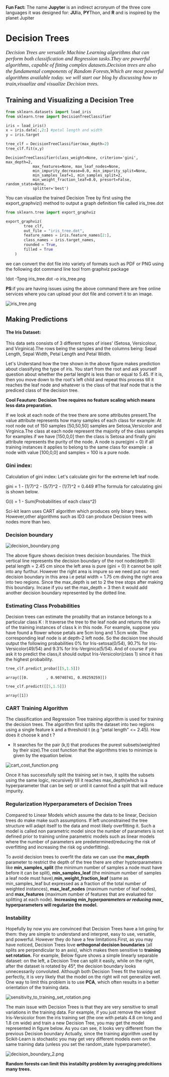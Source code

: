 **Fun Fact:** The name **Jupyter** is an indirect acronyum of the three core languages it was designed for: **JU**lia, **PY**Thon, and **R** and is inspired by the planet Jupiter

#                                            Decision Trees

<p style = "font-family:georgia,garamond,serif;font-size:17px;font-style:italic;">
         Decision Trees are versatile Machine Learning algorithms that can perform both classification and Regression tasks.They are powerful algorithms, capable of fitting complex datasets.Decision trees are also the fundamental components of Random Forests,Which are most powerful algorithms available today. we will start our blog by discussing how to train,visualize and visualize Decision trees. 
      </p>


## Training and Visualizing a Decision Tree


```python
from sklearn.datasets import load_iris
from sklearn.tree import DecisionTreeClassifier
```


```python
iris = load_iris()
x = iris.data[:,2:] #petal length and width
y = iris.target
```


```python
tree_clf = DecisionTreeClassifier(max_depth=2)
tree_clf.fit(x,y)
```




    DecisionTreeClassifier(class_weight=None, criterion='gini', max_depth=2,
                max_features=None, max_leaf_nodes=None,
                min_impurity_decrease=0.0, min_impurity_split=None,
                min_samples_leaf=1, min_samples_split=2,
                min_weight_fraction_leaf=0.0, presort=False, random_state=None,
                splitter='best')



You can visualize the trained Decision Tree by first using the export_graphviz() method to output a graph definition file called iris_tree.dot


```python
from sklearn.tree import export_graphviz

export_graphviz(
        tree_clf,
        out_file = "iris_tree.dot",
        feature_names = iris.feature_names[2:],
        class_names = iris.target_names,
        rounded = True,
        filled = True
    )
```

we can convert the dot file into variety of formats such as PDF or PNG using the following dot command line tool from graphviz package

!dot -Tpng iris_tree.dot -o iris_tree.png

**PS**:if you are having issues using the above command there are free online services where you can upload your dot file and convert it to an image.

![iris_tree.png](attachment:iris_tree.png)

## Making Predictions

#### The Iris Dataset: 

This data sets consists of 3 different types of irises’ (Setosa, Versicolour, and Virginica).The rows being the samples and the columns being: Sepal Length, Sepal Width, Petal Length and Petal Width.
                        

Let's Understand how the tree shown in the above figure makes prediction about classifying the type of iris. You start from the root and ask yourself question about whether the pertal lenght is less than or equal to 5.45. If it is, then you move down to the root's left child and repeat this process till it reaches the leaf node and whatever is the class of that leaf node that is the prediced class of the decision tree.

**Cool Feauture: Decision Tree requires no feature scaling which means less data preparation.**

If we look at each node of the tree there are some attributes present.The value attribute represents how many samples of each class for example: At root node out of 150 samples [50,50,50] samples are Setosa,Versicolor and Virginica.The class at each node represent the majority of the class samples for examples if we have [150,0,0] then the class is Setosa and finally gini attribute represents the purity of the node. A node is pure(gini = 0) if all training instances it applies to belong to the same class for example : a node with value [100,0,0] and samples = 100 is a pure node.

### Gini index:

Calculation of gini index: Let's calculate gini for the extreme left leaf node.

gini = 1 - (1/7)^2 - (5/7)^2 - (1/7)^2 = 0.449 #The formula for calculating gini is shown below.

G(i) = 1 - Sum(Probabilities of each class^2)

Sci-kit learn uses CART algorithm which produces only binary trees. However,other algorithms such as ID3 can produce Decision trees with nodes more than two.

### Decision boundary

![decision_boundary.png](attachment:decision_boundary.png)

The above figure shows decision trees decision boundaries. The thick vertical line represents the decision boundary of the root node(depth 0): petal length = 2.45 cm since the left area is pure (gini = 0) it cannot be split into any furthur. However the right area is impure so we need put our next decision boundary in this area i.e petal width = 1.75 cm diving the right area into two regions. Since the max_depth is set to 2 the tree stops after making this boundary. Incase if you set the max_depth = 3 then it would add another decision boundary represented by the dotted line.

### Estimating Class Probabilities

Decision trees can estimate the proabilty that an instance belongs to a particular class K : It traverse the tree to the leaf node and returns the ratio of the training instances of class k in this node. For example, suppose you have found a flower whose petals are 5cm long and 1.5cm wide. The corresponding leaf node is at depth-2 left node. So the decision tree should output the following probabilities 0% for Iris-setosa(0/54), 90.7% for Iris-Versicolor(49/54) and 9.3% for Iris-Verginica(5/54). And of course if you ask it to predict the class,it should output Iris-Versicolor(class 1) since it has the highest probability.


```python
tree_clf.predict_proba([[5,1.5]])
```




    array([[0.        , 0.90740741, 0.09259259]])




```python
tree_clf.predict([[5,1.5]])
```




    array([1])



### CART Training Algorithm

The classification and Regression Tree training algorithm is used for training the decision trees. The algorithm first splits the dataset into two regions using a single feature k and a threshold t (e.g "petal length" <= 2.45). How does it choose k and t ?

* It searches for the pair (k,t) that produces the purest subsets(weighted by their size).The cost function that the algorithms tries to minimize is given by the equation below.

![cart_cost_function.png](attachment:cart_cost_function.png)

Once it has successfully split the training set in two, it splits the subsets using the same logic, recursively till it reaches max_depth(which is a hyperparameter that can be set) or until it cannot find a split that will reduce impurity.

### Regularization Hyperparameters of Decision Trees

Compared to Linear Models which assume the data to be linear, Decision trees do make make such assumptions. If left unconstrained the tree structure will adapt itself to the data and most likely overfitting it. Such a model is called non parametric model since the number of parameters is not defined prior to training unline parametric models such as linear models where the number of parameters are predetermined(reducing the risk of overfitting and increasing the risk og underfitting).

To avoid decision trees to overfit the data we can use the **max_depth** parameter to restrict the depth of the tree there are other hypterparameters like **min_samples_split** (the minimum number of samples a node must have before it can be split), **min_samples_leaf** (the minimum number of samples a leaf node must have),**min_weight_fraction_leaf** (same as min_samples_leaf but expressed as a fraction of the total number of weighted instances), **max_leaf_nodes** (maximum number of leaf nodes), and **max_features**
(maximum number of features that are evaluated for splitting at each node). 
**Increasing min_*hyperparameters or reducing max_* hyperparameters will regularize the model.**


### Instability

Hopefully by now you are convinced that Decision Trees have a lot going for them: they are simple to
understand and interpret, easy to use, versatile, and powerful. However they do have a few limitations.First, as you may have noticed, Decision Trees love **orthogonal decision boundaries** (all splits are perpendicular to an axis), which makes them sensitive to **training set rotation.** For example, Below figure shows a simple linearly separable dataset: on the left, a Decision Tree can split it easily, while on the right, after the dataset is rotated by 45°, the decision boundary looks unnecessarily convoluted. Although both Decision Trees fit the training set perfectly, it is very likely that the model on the right will not generalize well. One way to limit this problem is to use **PCA**, which often results in a better orientation of the training data.

![sensitivity_to_training_set_rotation.png](attachment:sensitivity_to_training_set_rotation.png)

The main issue with Decision Trees is that they are very sensitive to small variations in
the training data. For example, if you just remove the widest Iris-Versicolor from the iris training set (the one with petals 4.8 cm long and 1.8 cm wide) and train a new Decision Tree, you may get the model represented in figure below. As you can see, it looks very different from the previous Decision boundary Actually, since the training algorithm used by Scikit-Learn is stochastic you may get very
different models even on the same training data (unless you set the random_state hyperparameter).


![decision_boundary_2.png](attachment:decision_boundary_2.png)

**Random forests can limit this instabilty problem by averaging predcitions many trees.**


```python

```
